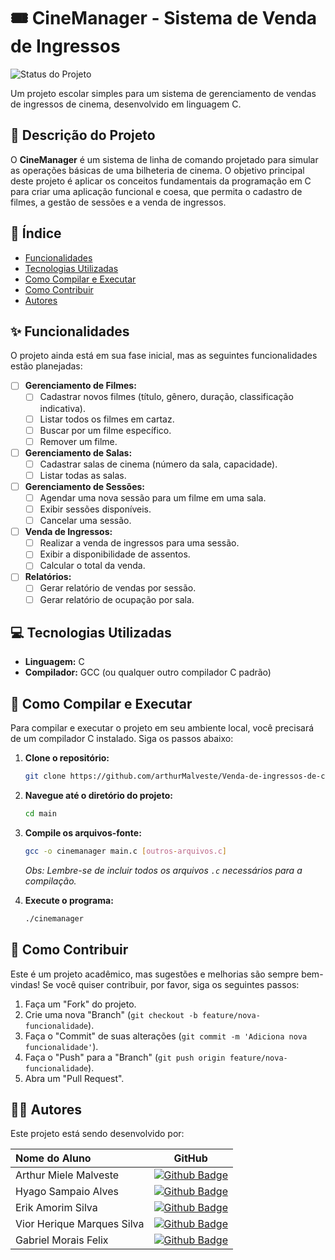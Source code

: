 # 🎟️ CineManager - Sistema de Venda de Ingressos

![Status do Projeto](https://img.shields.io/badge/status-em%20desenvolvimento-yellow)

Um projeto escolar simples para um sistema de gerenciamento de vendas de ingressos de cinema, desenvolvido em linguagem C.

## 📝 Descrição do Projeto

O **CineManager** é um sistema de linha de comando projetado para simular as operações básicas de uma bilheteria de cinema. O objetivo principal deste projeto é aplicar os conceitos fundamentais da programação em C para criar uma aplicação funcional e coesa, que permita o cadastro de filmes, a gestão de sessões e a venda de ingressos.

## 📜 Índice

- [Funcionalidades](#-funcionalidades)
- [Tecnologias Utilizadas](#-tecnologias-utilizadas)
- [Como Compilar e Executar](#-como-compilar-e-executar)
- [Como Contribuir](#-como-contribuir)
- [Autores](#-autores)

## ✨ Funcionalidades

O projeto ainda está em sua fase inicial, mas as seguintes funcionalidades estão planejadas:

-   [ ] **Gerenciamento de Filmes:**
    -   [ ] Cadastrar novos filmes (título, gênero, duração, classificação indicativa).
    -   [ ] Listar todos os filmes em cartaz.
    -   [ ] Buscar por um filme específico.
    -   [ ] Remover um filme.
-   [ ] **Gerenciamento de Salas:**
    -   [ ] Cadastrar salas de cinema (número da sala, capacidade).
    -   [ ] Listar todas as salas.
-   [ ] **Gerenciamento de Sessões:**
    -   [ ] Agendar uma nova sessão para um filme em uma sala.
    -   [ ] Exibir sessões disponíveis.
    -   [ ] Cancelar uma sessão.
-   [ ] **Venda de Ingressos:**
    -   [ ] Realizar a venda de ingressos para uma sessão.
    -   [ ] Exibir a disponibilidade de assentos.
    -   [ ] Calcular o total da venda.
-   [ ] **Relatórios:**
    -   [ ] Gerar relatório de vendas por sessão.
    -   [ ] Gerar relatório de ocupação por sala.

## 💻 Tecnologias Utilizadas

-   **Linguagem:** C
-   **Compilador:** GCC (ou qualquer outro compilador C padrão)

## 🚀 Como Compilar e Executar

Para compilar e executar o projeto em seu ambiente local, você precisará de um compilador C instalado. Siga os passos abaixo:

1.  **Clone o repositório:**
    ```bash
    git clone https://github.com/arthurMalveste/Venda-de-ingressos-de-cinema
    ```

2.  **Navegue até o diretório do projeto:**
    ```bash
    cd main
    ```

3.  **Compile os arquivos-fonte:**
    ```bash
    gcc -o cinemanager main.c [outros-arquivos.c]
    ```
    *Obs: Lembre-se de incluir todos os arquivos `.c` necessários para a compilação.*

4.  **Execute o programa:**
    ```bash
    ./cinemanager
    ```

## 🤝 Como Contribuir

Este é um projeto acadêmico, mas sugestões e melhorias são sempre bem-vindas! Se você quiser contribuir, por favor, siga os seguintes passos:

1.  Faça um "Fork" do projeto.
2.  Crie uma nova "Branch" (`git checkout -b feature/nova-funcionalidade`).
3.  Faça o "Commit" de suas alterações (`git commit -m 'Adiciona nova funcionalidade'`).
4.  Faça o "Push" para a "Branch" (`git push origin feature/nova-funcionalidade`).
5.  Abra um "Pull Request".

## 👨‍💻 Autores

Este projeto está sendo desenvolvido por:

| Nome do Aluno | GitHub |
| :--- | :---: |
| Arthur Miele Malveste | [![Github Badge](https://img.shields.io/badge/-Github-000?style=flat-square&logo=Github&logoColor=white&link=https://github.com/SEU-USUARIO)](https://github.com/SEU-USUARIO) |
| Hyago Sampaio Alves | [![Github Badge](https://img.shields.io/badge/-Github-000?style=flat-square&logo=Github&logoColor=white&link=https://github.com/USUARIO-COLEGA-1)](https://github.com/USUARIO-COLEGA-1) |
| Erik Amorim Silva | [![Github Badge](https://img.shields.io/badge/-Github-000?style=flat-square&logo=Github&logoColor=white&link=https://github.com/USUARIO-COLEGA-2)](https://github.com/USUARIO-COLEGA-2) |
| Vior Herique Marques Silva | [![Github Badge](https://img.shields.io/badge/-Github-000?style=flat-square&logo=Github&logoColor=white&link=https://github.com/USUARIO-COLEGA-1)](https://github.com/USUARIO-COLEGA-1) |
| Gabriel Morais Felix | [![Github Badge](https://img.shields.io/badge/-Github-000?style=flat-square&logo=Github&logoColor=white&link=https://github.com/USUARIO-COLEGA-1)](https://github.com/USUARIO-COLEGA-1) |

